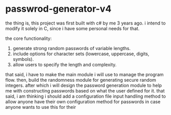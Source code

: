 # passwrod-generator-v4

the thing is, this project was first built with c# by me 3 years ago. i intend to modify it solely in C, since i have some personal needs for that.

the core functionality:

1. generate strong random passwords of variable lengths.
2. include options for character sets (lowercase, uppercase, digits, symbols).
3. allow users to specify the length and complexity.

that said, i have to make the main module i will use to manage the program flow. then, build the randomness module for generating secure random integers. after which i will design the password generation module to help me with constructing passwords based on what the user defined for it. that said, i am thinking i should add a configuration file input handling method to allow anyone have their own configuration method for passwords in case anyone wants to use this for their 